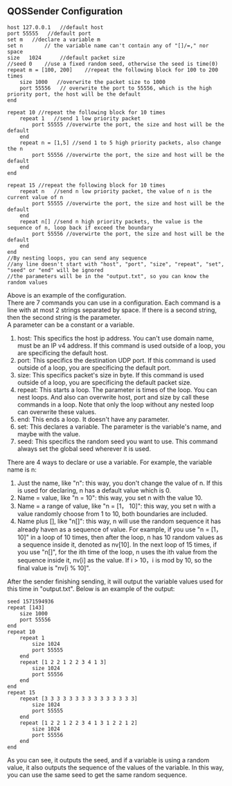 ## QOSSender Configuration
<html>
	
	host 127.0.0.1   //default host
	port 55555   //default port
	set m  	//declare a variable m
	set n		// the variable name can't contain any of "[]/=," nor space 
	size   1024      //default packet size
	//seed 0    //use a fixed random seed, otherwise the seed is time(0)
	repeat m = [100, 200]    //repeat the following block for 100 to 200 times
		size 1000   //overwrite the packet size to 1000
		port 55556   // overwrite the port to 55556, which is the high priority port, the host will be the default
	end

	repeat 10 //repeat the following block for 10 times
		repeat 1   //send 1 low priority packet
			port 55555 //overwirte the port, the size and host will be the default
		end
		repeat n = [1,5] //send 1 to 5 high priority packets, also change the n
			port 55556 //overwirte the port, the size and host will be the default
		end
	end

	repeat 15 //repeat the following block for 10 times
		repeat n   //send n low priority packet, the value of n is the current value of n
			port 55555 //overwirte the port, the size and host will be the default
		end
		repeat n[] //send n high priority packets, the value is the sequence of n, loop back if exceed the boundary
			port 55556 //overwirte the port, the size and host will be the default
		end
	end
	//By nesting loops, you can send any sequence 
	//any line doesn't start with "host", "port", "size", "repeat", "set", "seed" or "end" will be ignored
	//the parameters will be in the "output.txt", so you can know the random values
	
</html>

Above is an example of the configuration.  
There are 7 commands you can use in a configuration. Each command is a line with at most 2 strings separated by space. If there is a second string, then the second string is the parameter.  
A parameter can be a constant or a variable.
1. host: This specifics the host ip address. You can't use domain name, must be an IP v4 address. If this command is used outside of a loop, you are specificing the default host.
2. port: This specifics the destination UDP port. If this command is used outside of a loop, you are specificing the default port.
3. size: This specifics packet's size in byte. If this command is used outside of a loop, you are specificing the default packet size.
4. repeat: This starts a loop. The parameter is times of the loop. You can nest loops. And also can overwrite host, port and size by call these commands in a loop. Note that only the loop without any nested loop can overwrite these values.
5. end: This ends a loop. It doesn't have any parameter.
6. set: This declares a variable. The parameter is the variable's name, and maybe with the value.
7. seed: This specifics the random seed you want to use. This command always set the global seed wherever it is used.

There are 4 ways to declare or use a variable. For example, the variable name is n:
1. Just the name, like "n": this way, you don't change the value of n. If this is used for declaring, n has a default value which is 0.
2. Name = value, like "n = 10": this way, you set n with the value 10.
3. Name = a range of value, like "n = [1， 10]": this way, you set n with a value randomly choose from 1 to 10, both boundaries are included.
4. Name plus [], like "n[]": this way, n will use the random sequence it has already haven as a sequence of value. For example, if you use "n = [1， 10]" in a loop of 10 times, then after the loop, n has 10 random values as a sequence inside it, denoted as nv[10]. In the next loop of 15 times, if you use "n[]", for the ith time of the loop, n uses the ith value from the sequence inside it, nv[i] as the value. If i > 10，i is mod by 10, so the final value is "nv[i % 10]".

After the sender finishing sending, it will output the variable values used for this time in "output.txt". Below is an example of the output:  

<html>
	
	seed 1571594936
	repeat [143]
		size 1000
		port 55556
	end
	repeat 10
		repeat 1	
			size 1024
			port 55555
		end
		repeat [1 2 2 1 2 2 3 4 1 3]	
			size 1024
			port 55556
		end
	end
	repeat 15
		repeat [3 3 3 3 3 3 3 3 3 3 3 3 3 3 3]	
			size 1024
			port 55555
		end
		repeat [1 2 2 1 2 2 3 4 1 3 1 2 2 1 2]	
			size 1024
			port 55556
		end
	end
	
</html>

As you can see, it outputs the seed, and if a variable is using a random value, it also outputs the sequence of the values of the variable. In this way, you can use the same seed to get the same random sequence.
